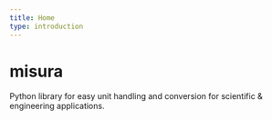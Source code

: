 ```yaml
---
title: Home
type: introduction
---
```


# misura

Python library for easy unit handling and conversion for scientific & engineering applications.